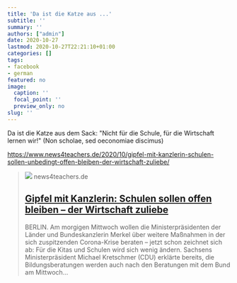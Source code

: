 ```yaml
---
title: 'Da ist die Katze aus ...'
subtitle: ''
summary: ''
authors: ["admin"]
date: 2020-10-27
lastmod: 2020-10-27T22:21:10+01:00
categories: []
tags:
- facebook
- german
featured: no
image:
  caption: ''
  focal_point: ''
  preview_only: no
slug: ''
---
```

Da ist die Katze aus dem Sack: "Nicht für die Schule, für die Wirtschaft lernen wir!" (Non scholae, sed oeconomiae discimus)

https://www.news4teachers.de/2020/10/gipfel-mit-kanzlerin-schulen-sollen-unbedingt-offen-bleiben-der-wirtschaft-zuliebe/
> [![](https://www.news4teachers.de/wp-content/uploads/MerkelMaske3-e1603813317428.jpg)](https://www.news4teachers.de/2020/10/gipfel-mit-kanzlerin-schulen-sollen-unbedingt-offen-bleiben-der-wirtschaft-zuliebe/)
> news4teachers.de
> ## [Gipfel mit Kanzlerin: Schulen sollen offen bleiben – der Wirtschaft zuliebe](https://www.news4teachers.de/2020/10/gipfel-mit-kanzlerin-schulen-sollen-unbedingt-offen-bleiben-der-wirtschaft-zuliebe/)
>
>BERLIN. Am morgigen Mittwoch wollen die Ministerpräsidenten der Länder und Bundeskanzlerin Merkel über weitere Maßnahmen in der sich zuspitzenden Corona-Krise beraten – jetzt schon zeichnet sich ab: Für die Kitas und Schulen wird sich wenig ändern. Sachsens Ministerpräsident Michael Kretschmer (CDU) erklärte bereits, die Bildungsberatungen werden auch nach den Beratungen mit dem Bund am Mittwoch...


